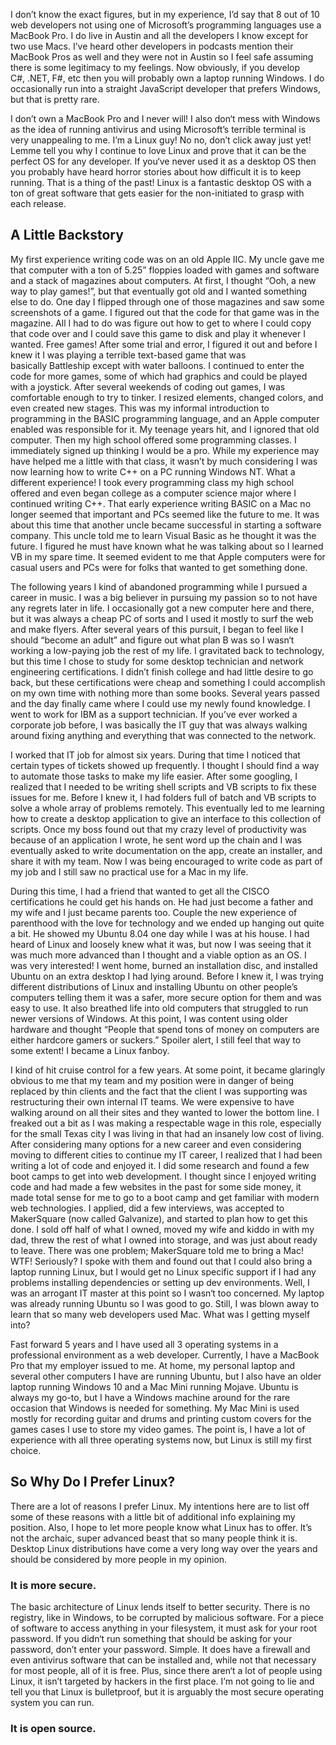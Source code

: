 I don’t know the exact figures, but in my experience, I’d say that 8 out of 10 web developers not using one of Microsoft’s programming languages use a MacBook Pro. I do live in Austin and all the developers I know except for two use Macs. I’ve heard other developers in podcasts mention their MacBook Pros as well and they were not in Austin so I feel safe assuming there is some legitimacy to my feelings. Now obviously, if you develop C#, .NET, F#, etc then you will probably own a laptop running Windows. I do occasionally run into a straight JavaScript developer that prefers Windows, but that is pretty rare.

I don’t own a MacBook Pro and I never will! I also don‘t mess with Windows as the idea of running antivirus and using Microsoft’s terrible terminal is very unappealing to me. I’m a Linux guy! No no, don’t click away just yet! Lemme tell you why I continue to love Linux and prove that it can be the perfect OS for any developer. If you‘ve never used it as a desktop OS then you probably have heard horror stories about how difficult it is to keep running. That is a thing of the past! Linux is a fantastic desktop OS with a ton of great software that gets easier for the non-initiated to grasp with each release.

## A Little Backstory

My first experience writing code was on an old Apple IIC. My uncle gave me that computer with a ton of 5.25” floppies loaded with games and software and a stack of magazines about computers. At first, I thought “Ooh, a new way to play games!”, but that eventually got old and I wanted something else to do. One day I flipped through one of those magazines and saw some screenshots of a game. I figured out that the code for that game was in the magazine. All I had to do was figure out how to get to where I could copy that code over and I could save this game to disk and play it whenever I wanted. Free games! After some trial and error, I figured it out and before I knew it I was playing a terrible text-based game that was basically Battleship except with water balloons. I continued to enter the code for more games, some of which had graphics and could be played with a joystick. After several weekends of coding out games, I was comfortable enough to try to tinker. I resized elements, changed colors, and even created new stages. This was my informal introduction to programming in the BASIC programming language, and an Apple computer enabled was responsible for it.
My teenage years hit, and I ignored that old computer. Then my high school offered some programming classes. I immediately signed up thinking I would be a pro. While my experience may have helped me a little with that class, it wasn’t by much considering I was now learning how to write C++ on a PC running Windows NT. What a different experience! I took every programming class my high school offered and even began college as a computer science major where I continued writing C++. That early experience writing BASIC on a Mac no longer seemed that important and PCs seemed like the future to me. It was about this time that another uncle became successful in starting a software company. This uncle told me to learn Visual Basic as he thought it was the future. I figured he must have known what he was talking about so I learned VB in my spare time. It seemed evident to me that Apple computers were for casual users and PCs were for folks that wanted to get something done.

The following years I kind of abandoned programming while I pursued a career in music. I was a big believer in pursuing my passion so to not have any regrets later in life. I occasionally got a new computer here and there, but it was always a cheap PC of sorts and I used it mostly to surf the web and make flyers. After several years of this pursuit, I began to feel like I should “become an adult” and figure out what plan B was so I wasn‘t working a low-paying job the rest of my life. I gravitated back to technology, but this time I chose to study for some desktop technician and network engineering certifications. I didn’t finish college and had little desire to go back, but these certifications were cheap and something I could accomplish on my own time with nothing more than some books. Several years passed and the day finally came where I could use my newly found knowledge. I went to work for IBM as a support technician. If you’ve ever worked a corporate job before, I was basically the IT guy that was always walking around fixing anything and everything that was connected to the network.

I worked that IT job for almost six years. During that time I noticed that certain types of tickets showed up frequently. I thought I should find a way to automate those tasks to make my life easier. After some googling, I realized that I needed to be writing shell scripts and VB scripts to fix these issues for me. Before I knew it, I had folders full of batch and VB scripts to solve a whole array of problems remotely. This eventually led to me learning how to create a desktop application to give an interface to this collection of scripts. Once my boss found out that my crazy level of productivity was because of an application I wrote, he sent word up the chain and I was eventually asked to write documentation on the app, create an installer, and share it with my team. Now I was being encouraged to write code as part of my job and I still saw no practical use for a Mac in my life.

During this time, I had a friend that wanted to get all the CISCO certifications he could get his hands on. He had just become a father and my wife and I just became parents too. Couple the new experience of parenthood with the love for technology and we ended up hanging out quite a bit. He showed my Ubuntu 8.04 one day while I was at his house. I had heard of Linux and loosely knew what it was, but now I was seeing that it was much more advanced than I thought and a viable option as an OS. I was very interested! I went home, burned an installation disc, and installed Ubuntu on an extra desktop I had lying around. Before I knew it, I was trying different distributions of Linux and installing Ubuntu on other people’s computers telling them it was a safer, more secure option for them and was easy to use. It also breathed life into old computers that struggled to run newer versions of Windows. At this point, I was content using older hardware and thought “People that spend tons of money on computers are either hardcore gamers or suckers.” Spoiler alert, I still feel that way to some extent! I became a Linux fanboy.

I kind of hit cruise control for a few years. At some point, it became glaringly obvious to me that my team and my position were in danger of being replaced by thin clients and the fact that the client I was supporting was restructuring their own internal IT teams. We were expensive to have walking around on all their sites and they wanted to lower the bottom line. I freaked out a bit as I was making a respectable wage in this role, especially for the small Texas city I was living in that had an insanely low cost of living. After considering many options for a new career and even considering moving to different cities to continue my IT career, I realized that I had been writing a lot of code and enjoyed it. I did some research and found a few boot camps to get into web development. I thought since I enjoyed writing code and had made a few websites in the past for some side money, it made total sense for me to go to a boot camp and get familiar with modern web technologies. I applied, did a few interviews, was accepted to MakerSquare (now called Galvanize), and started to plan how to get this done. I sold off half of what I owned, moved my wife and kiddo in with my dad, threw the rest of what I owned into storage, and was just about ready to leave. There was one problem; MakerSquare told me to bring a Mac! WTF! Seriously? I spoke with them and found out that I could also bring a laptop running Linux, but I would get no Linux specific support if I had any problems installing dependencies or setting up dev environments. Well, I was an arrogant IT master at this point so I wasn‘t too concerned. My laptop was already running Ubuntu so I was good to go. Still, I was blown away to learn that so many web developers used Mac. What was I getting myself into?﻿

Fast forward 5 years and I have used all 3 operating systems in a professional environment as a web developer. Currently, I have a MacBook Pro that my employer issued to me. At home, my personal laptop and several other computers I have are running Ubuntu, but I also have an older laptop running Windows 10 and a Mac Mini running Mojave. Ubuntu is always my go-to, but I have a Windows machine around for the rare occasion that Windows is needed for something. My Mac Mini is used mostly for recording guitar and drums and printing custom covers for the games cases I use to store my video games. The point is, I have a lot of experience with all three operating systems now, but Linux is still my first choice.

## So Why Do I Prefer Linux?

There are a lot of reasons I prefer Linux. My intentions here are to list off some of these reasons with a little bit of additional info explaining my position. Also, I hope to let more people know what Linux has to offer. It’s not the archaic, super advanced beast that so many people think it is. Desktop Linux distributions have come a very long way over the years and should be considered by more people in my opinion.

### It is more secure.

The basic architecture of Linux lends itself to better security. There is no registry, like in Windows, to be corrupted by malicious software. For a piece of software to access anything in your filesystem, it must ask for your root password. If you didn‘t run something that should be asking for your password, don’t enter your password. Simple. It does have a firewall and even antivirus software that can be installed and, while not that necessary for most people, all of it is free. Plus, since there aren‘t a lot of people using Linux, it isn’t targeted by hackers in the first place. I’m not going to lie and tell you that Linux is bulletproof, but it is arguably the most secure operating system you can run.

### It is open source.